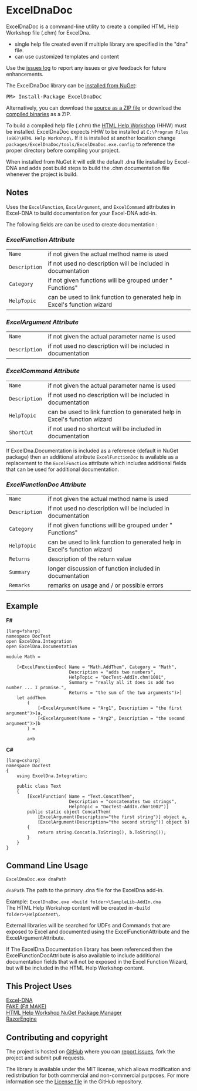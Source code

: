 ExcelDnaDoc
===================
ExcelDnaDoc is a command-line utility to create a compiled HTML Help Workshop file (.chm) for ExcelDna.

* single help file created even if multiple library are specified in the "dna" file.  
* can use customized templates and content  

Use the [issues log][issues] to report any issues or give feedback for future enhancements.

<div class="row">
  <div class="span1"></div>
  <div class="span6">
    <div class="well well-small" id="nuget">
      The ExcelDnaDoc library can be <a href="https://nuget.org/packages/ExcelDnaDoc">installed from NuGet</a>:
      <pre>PM> Install-Package ExcelDnaDoc</pre>
    </div>
  </div>
  <div class="span1"></div>
</div>

<p>Alternatively, you can download the <a href="https://github.com/mndrake/ExcelDnaDoc/zipball/master">source as a ZIP file</a> or download 
the <a href="https://github.com/mndrake/ExcelDnaDoc/zipball/release">compiled binaries</a> as a ZIP.</p>  

To build a compiled help file (.chm) the [HTML Help Workshop](http://msdn.microsoft.com/en-us/library/windows/desktop/ms669985(v=vs.85).aspx) (HHW) must be installed.
ExcelDnaDoc expects HHW to be installed at `C:\Program Files (x86)\HTML Help Workshop\`. 
If it is installed at another location change `packages/ExcelDnaDoc/tools/ExcelDnaDoc.exe.config` 
to reference the proper directory before compiling your project.  

When installed from NuGet it will edit the default .dna file installed by Excel-DNA and adds post 
build steps to build the .chm documentation file whenever the project is build.

Notes
------------------

Uses the `ExcelFunction`, `ExcelArgument`, and `ExcelCommand` attributes in Excel-DNA to build 
documentation for your Excel-DNA add-in.  

The following fields are can be used to create documentation :  

### _ExcelFunction Attribute_
|					|																			|
| ----------------- | ------------------------------------------------------------------------- |
| `Name`			| if not given the actual method name is used								|
| `Description`		| if not used no description will be included in documentation				|
| `Category`		| if not given functions will be grouped under "*<project name>* Functions" | 
| `HelpTopic`		| can be used to link function to generated help in Excel's function wizard | 

### _ExcelArgument Attribute_
|					|																			|
| ----------------- | ------------------------------------------------------------------------- |
| `Name`			| if not given the actual parameter name is used							|
| `Description`		| if not used no description will be included in documentation				|

### _ExcelCommand Attribute_  
|					|																			|
| ----------------- | ------------------------------------------------------------------------- |
| `Name`			| if not given the actual parameter name is used							|
| `Description`		| if not used no description will be included in documentation				|
| `HelpTopic`		| can be used to link function to generated help in Excel's function wizard |
| `ShortCut`		| if not used no shortcut will be included in documentation					|

If ExcelDna.Documentation is included as a reference (default in NuGet package) then an additional 
attribute `ExcelFunctionDoc` is available as a replacement to the `ExcelFunction` attribute 
which includes additional fields that can be used for additional documentation.

### _ExcelFunctionDoc Attribute_
|					|																			|
| ----------------- | ------------------------------------------------------------------------- |
| `Name`			| if not given the actual method name is used								|
| `Description`		| if not used no description will be included in documentation				|
| `Category`		| if not given functions will be grouped under "*<project name>* Functions" | 
| `HelpTopic`		| can be used to link function to generated help in Excel's function wizard | 
| `Returns`			| description of the return value											|
| `Summary`			| longer discussion of function included in documentation					|  
| `Remarks`			| remarks on usage and / or possible errors									|


Example
------------------

**F#**  

    [lang=fsharp]
    namespace DocTest
    open ExcelDna.Integration
    open ExcelDna.Documentation

    module Math =

        [<ExcelFunctionDoc( Name = "Math.AddThem", Category = "Math", 
                            Description = "adds two numbers", 
                            HelpTopic = "DocTest-AddIn.chm!1001",
                            Summary = "really all it does is add two number ... I promise.",
                            Returns = "the sum of the two arguments")>]
        let addThem
            (
                [<ExcelArgument(Name = "Arg1", Description = "the first argument")>]a,
                [<ExcelArgument(Name = "Arg2", Description = "the second argument")>]b
            ) = 
        
            a+b

**C#**  

    [lang=csharp]
    namespace DocTest
    {
        using ExcelDna.Integration;
    
        public class Text 
        {
            [ExcelFunction( Name = "Text.ConcatThem", 
                            Description = "concatenates two strings", 
                            HelpTopic = "DocTest-AddIn.chm!1002")]
            public static object ConcatThem(
                [ExcelArgument(Description="the first string")] object a, 
                [ExcelArgument(Description="the second string")] object b)
            {
                return string.Concat(a.ToString(), b.ToString());
            }
        }
    }

Command Line Usage
------------------
    ExcelDnaDoc.exe dnaPath  
`dnaPath` The path to the primary .dna file for the ExcelDna add-in.  

Example: `ExcelDnaDoc.exe <build folder>\SampleLib-AddIn.dna`  
         The HTML Help Workshop content will be created in `<build folder>\HelpContent\`.  

External libraries will be searched for UDFs and Commands
that are exposed to Excel and documented using the ExcelFunctionAttribute and the ExcelArgumentAttribute.  

If The ExcelDna.Documentation library has been referenced then the ExcelFunctionDocAttribute 
is also available to include additional documentation fields that will not be exposed in the Excel Function 
Wizard, but will be included in the HTML Help Workshop content.  

This Project Uses
-----------------
 [Excel-DNA](http://exceldna.codeplex.com/)  
 [FAKE (F# MAKE)](http://fsharp.github.io/FAKE/)  
 [HTML Help Workshop ](http://msdn.microsoft.com/en-us/library/windows/desktop/ms669985(v=vs.85).aspx)  
 [NuGet Package Manager](http://nuget.codeplex.com/)  
 [RazorEngine](https://github.com/Antaris/RazorEngine)  
 
Contributing and copyright
--------------------------

The project is hosted on [GitHub][gh] where you can [report issues][issues], fork 
the project and submit pull requests.  

The library is available under the MIT license, which allows modification and 
redistribution for both commercial and non-commercial purposes. For more information see the 
[License file][license] in the GitHub repository. 

  [content]: https://github.com/mndrake/ExcelDnaDoc/tree/master/docs/content
  [gh]: https://github.com/mndrake/ExcelDnaDoc
  [issues]: https://github.com/mndrake/ExcelDnaDoc/issues
  [readme]: https://github.com/mndrake/ExcelDnaDoc/blob/master/README.md
  [license]: https://github.com/mndrake/ExcelDnaDoc/blob/master/LICENSE.txt
